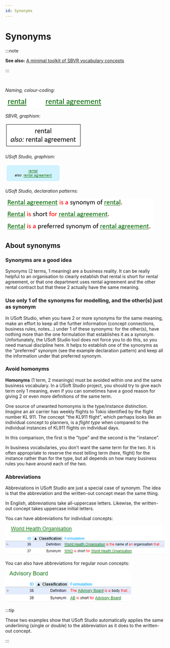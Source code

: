 ```yaml
---
id: Synonyms
---
```


# Synonyms


:::note

**See also:** [A minimal toolkit of SBVR vocabulary concepts](/docs/Business_rules/Vocabulary_concepts/A_minimal_toolkit_of_SBVR_vocabulary_concepts.md)

:::

 

*Naming, colour-coding:*

![](./assets/245fe98c-dcf2-459f-856f-ecba71e9462c.png)

*SBVR, graphism:*

![](./assets/dbc5d83d-610a-4132-853a-8e6783fb435b.png)

*USoft Studio, graphism:*

![](./assets/fa8d2423-69f5-489c-88ec-823857e3e286.png)

*USoft Studio, declaration patterns:*

![](./assets/f4371df1-1012-468c-aa28-c8cca57adb47.png)

## About synonyms

### Synonyms are a good idea

Synonyms (2 terms, 1 meaning) are a business reality. It can be really helpful to an organisation to clearly establish that rental is short for rental agreement, or that one department uses rental agreement and the other rental contract but that these 2 actually have the same meaning.

### Use only 1 of the synonyms for modelling, and the other(s) just as synonym

In USoft Studio, when you have 2 or more synonyms for the same meaning, make an effort to keep all the further information (concept connections, business rules, notes...) under 1 of these synonyms: for the other(s), have nothing more than the one formulation that establishes it as a synonym. Unfortunately, the USoft Studio tool does not force you to do this, so you need manual discipline here. It helps to establish one of the synonyms as the "preferred” synonym (see the example declaration pattern) and keep all the information under that preferred synonym.

### Avoid homonyms

**Homonyms** (1 term, 2 meanings) must be avoided within one and the same business vocabulary. In a USoft Studio project, you should try to give each term only 1 meaning, even if you can sometimes have a good reason for giving 2 or even more definitions of the same term.

One source of unwanted homonyms is the type/instance distinction. Imagine an air carrier has weekly flights to Tokio identified by the flight number KL 911. The concept "the KL911 flight”, which perhaps looks like an individual concept to planners, is a *flight type* when compared to the individual instances of KL911 flights on individual days.

In this comparison, the first is the "type” and the second is the "instance”.

In business vocabularies, you don’t want the same term for the two. It is often appropriate to reserve the most telling term (here, flight) for the instance rather than for the type, but all depends on how many business rules you have around each of the two.

### Abbreviations

Abbreviations in USoft Studio are just a special case of synonym. The idea is that the abbreviation and the written-out concept mean the same thing.

In English, abbreviations take all-uppercase letters. Likewise, the written-out concept takes uppercase initial letters.

You can have abbreviations for individual concepts:

![](./assets/d3e2da65-353b-4843-8829-27cb8be587fc.png)

You can also have abbreviations for regular noun concepts:

![](./assets/087b50e6-a3ca-47b4-acc1-363ac9cf6a12.png)


:::tip

These two examples show that USoft Studio automatically applies the same underlining (single or double) to the abbreviation as it does to the written-out concept.

:::
